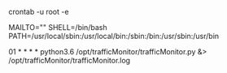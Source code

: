 crontab -u root -e

MAILTO=""
SHELL=/bin/bash
PATH=/usr/local/sbin:/usr/local/bin:/sbin:/bin:/usr/sbin:/usr/bin

01 * * * * python3.6 /opt/trafficMonitor/trafficMonitor.py &> /opt/trafficMonitor/trafficMonitor.log
